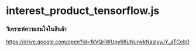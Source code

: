 # interest_product_tensorflow.js
<h3>วิเคราะห์ความสนใจในสินค้า</h3>

https://drive.google.com/open?id=1kVQrjWUpy6KuNurwkNasIyyJY_aTCeb0
